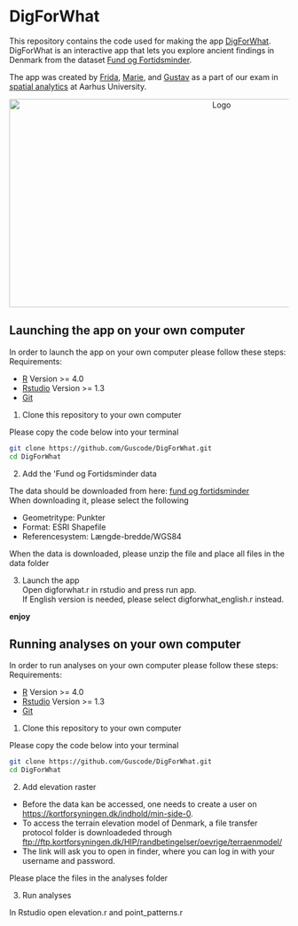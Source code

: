# DigForWhat

This repository contains the code used for making the app [DigForWhat](https://vftgustav.shinyapps.io/DigForWhat/).<br/> 
DigForWhat is an interactive app that lets you explore ancient findings in Denmark from the dataset [Fund og Fortidsminder](https://www.kulturarv.dk/fundogfortidsminder/).<br/>

The app was created by [Frida](github.com/frillecode/), [Marie](github.com/marmor97), and [Gustav](github.com/guscode/) as a part of our exam in [spatial analytics](https://kursuskatalog.au.dk/da/course/101991/Spatial-Analytics) at Aarhus University. 

<p align="center">
  <a href="https://github.com/Guscode/DigForWhat/">
    <img src="readme_files/github_gif_map.gif" alt="Logo" width=750 height=375>
  </a>

</p>

## Launching the app on your own computer

In order to launch the app on your own computer please follow these steps: <br/>
Requirements: <br/>
- [R](https://www.r-project.org/) Version >= 4.0
- [Rstudio](https://www.rstudio.com/products/rstudio/download/#download) Version >= 1.3
- [Git](https://git-scm.com/)


1. Clone this repository to your own computer <br/>

Please copy the code below into your terminal
```bash
git clone https://github.com/Guscode/DigForWhat.git
cd DigForWhat
```


2. Add the 'Fund og Fortidsminder data <br/>

The data should be downloaded from here: [fund og fortidsminder](https://www.kulturarv.dk/fundogfortidsminder/Download/) <br/>
When downloading it, please select the following
- Geometritype: Punkter
- Format: ESRI Shapefile
- Referencesystem: Længde-bredde/WGS84 

When the data is downloaded, please unzip the file and place all files in the data folder <br/>

3. Launch the app <br/>
Open digforwhat.r in rstudio and press run app. <br/>
If English version is needed, please select digforwhat_english.r instead.

__enjoy__

## Running analyses on your own computer

In order to run analyses on your own computer please follow these steps: <br/>
Requirements: <br/>
- [R](https://www.r-project.org/) Version >= 4.0
- [Rstudio](https://www.rstudio.com/products/rstudio/download/#download) Version >= 1.3
- [Git](https://git-scm.com/)


1. Clone this repository to your own computer <br/>


Please copy the code below into your terminal
```bash
git clone https://github.com/Guscode/DigForWhat.git
cd DigForWhat
```


2. Add elevation raster <br/>


- Before the data kan be accessed, one needs to create a user on https://kortforsyningen.dk/indhold/min-side-0.
- To access the terrain elevation model of Denmark, a file transfer protocol folder is downloadeded through ftp://ftp.kortforsyningen.dk/HIP/randbetingelser/oevrige/terraenmodel/
- The link will ask you to open in finder, where you can log in with your username and password.

Please place the files in the analyses folder

3. Run analyses <br/>


In Rstudio open elevation.r and point_patterns.r
